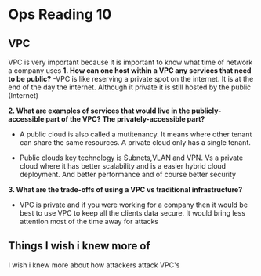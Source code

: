 # Ops Reading 10
## VPC
VPC is very important because it is important to know what time of network a company uses
**1. How can one host within a VPC any services that need to be public?**
-VPC is like reserving a private spot on the internet. It is at the end of the day the internet. Although it private it is still hosted by the public (Internet)

**2. What are examples of services that would live in the publicly-accessible part of the VPC? The privately-accessible part?**
- A public cloud is also called a mutitenancy. It means where other tenant can share the same resources. A private cloud only has a single tenant. 

- Public clouds key technology is Subnets,VLAN and VPN. Vs a private cloud where it has better scalability and is a easier hybrid cloud deployment. And better performance and of course better security 

**3. What are the trade-offs of using a VPC vs traditional infrastructure?**
- VPC is private and if you were working for a company then it would be best to use VPC to keep all the clients data secure. It would bring less attention most of the time away for attacks

## Things I wish i knew more of
I wish i knew more about how attackers attack VPC's
